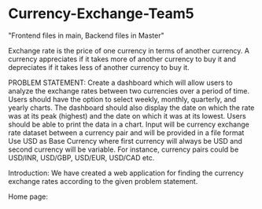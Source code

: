 # Currency-Exchange-Team5

"Frontend files in main,
Backend files in Master"


Exchange rate is the price of one currency in terms of another currency. A currency appreciates if it takes more of another currency to buy it and depreciates if it takes less of another currency to buy it.

PROBLEM STATEMENT:
Create a dashboard which will allow users to analyze the exchange rates between two currencies over a period of time. Users should have the option to select weekly, monthly, quarterly, and yearly charts. The dashboard should also display the date on which the rate was at its peak (highest) and the date on which it was at its lowest. Users should be able to print the data in a chart. Input will be currency exchange rate dataset between a currency pair and will be provided in a file format
Use USD as Base Currency where first currency will always be USD and second currency will be variable. For instance, currency pairs could be USD/INR, USD/GBP, USD/EUR, USD/CAD etc.

Introduction:
We have created a web application for finding the currency exchange rates according to the given problem statement.

Home page:


